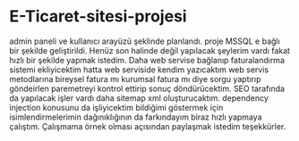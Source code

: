 # E-Ticaret-sitesi-projesi
admin paneli ve kullanıcı arayüzü  şeklinde planlandı.
proje MSSQL e bağlı bir şekilde geliştirildi.
Henüz son halinde değil yapılacak şeylerim vardı fakat hızlı bir şekilde yapmak istedim.
 Daha web servise bağlanıp  faturalandırma sistemi ekliyicektim 
hatta web serviside kendim yazıcaktım web servis metodlarına bireysel fatura mı kurumsal fatura mı diye sorgu yaptırıp göndeirlen paremetreyi kontrol ettirip
sonuç döndürücektim.
SEO tarafında da yapılacak işler vardı daha sitemap xml oluşturucaktım.
dependency injection konusunu da işliyicektim bildiğimi göstermek için  isimlendirmelerimin dağınıklığının da farkındayım biraz hızlı yapmaya çalıştım.
Çalışmama örnek olması açısından paylaşmak istedim teşekkürler.
